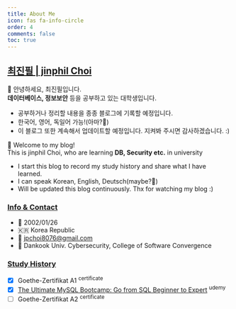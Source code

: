 ```yaml
---
title: About Me
icon: fas fa-info-circle
order: 4
comments: false
toc: true
---
```


## [**최진필 | jinphil Choi**](https://github.com/jinjehr)     

👋 안녕하세요, 최진필입니다.      
**데이터베이스, 정보보안** 등을 공부하고 있는 대학생입니다. 

- 공부하거나 정리할 내용을 종종 블로그에 기록할 예정입니다.
- 한국어, 영어, 독일어 가능!(아마?🧐)
- 이 블로그 또한 계속해서 업데이트할 예정입니다. 지켜봐 주시면 감사하겠습니다. :)

👋 Welcome to my blog! <br>
This is jinphil Choi, who are learning **DB, Security etc.** in university

- I start this blog to record my study history and share what I have learned.
- I can speak Korean, English, Deutsch(maybe?🧐)
- Will be updated this blog continuously. Thx for watching my blog :)

### <u>Info & Contact</u>

- 📆 2002/01/26
- 🇰🇷 Korea Republic
- 📨 jpchoi8076@gmail.com
- 🏫 Dankook Univ. Cybersecurity, College of Software Convergence


### <u>Study History</u>
- [x] Goethe-Zertifikat A1 <sup>certificate</sup>
- [x] [The Ultimate MySQL Bootcamp: Go from SQL Beginner to Expert](https://www.udemy.com/course/the-ultimate-mysql-bootcamp-go-from-sql-beginner-to-expert/?couponCode=24T6MT102824) <sup>udemy</sup>
- [ ] Goethe-Zertifikat A2 <sup>certificate</sup>
<br>
